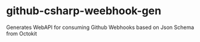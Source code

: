 # github-csharp-weebhook-gen
Generates WebAPI for consuming Github Webhooks based on Json Schema from Octokit
